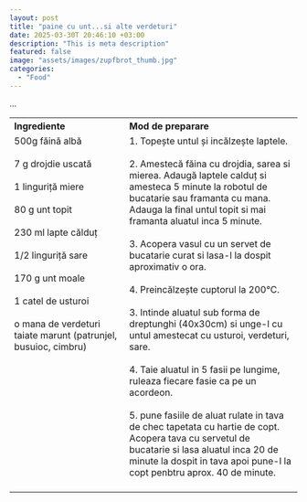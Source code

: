 ```yaml
---
layout: post
title: "paine cu unt...si alte verdeturi"
date: 2025-03-30T 20:46:10 +03:00
description: "This is meta description"
featured: false
image: "assets/images/zupfbrot_thumb.jpg"
categories: 
  - "Food"
---
```


...

<table style="width: 100%; border-collapse: collapse;">
  <tr>
    <th style="text-align: left;width: 40%;vertical-align: top;">Ingrediente</th>
    <th style="text-align: left;width: 60%;vertical-align: top;">Mod de preparare</th>
  </tr>
  <tr>
    <td style="text-align: left;width: 40%;vertical-align: top;">
        500g făină albă<br><br>
        7 g drojdie uscată<br><br>
        1 linguriță miere<br><br>
        80 g unt topit<br><br>
        230 ml lapte călduț<br><br>
        1/2 linguriță sare<br><br>
        170 g unt moale<br><br>
        1 catel de usturoi<br><br>
        o mana de verdeturi taiate marunt (patrunjel, busuioc, cimbru) <br><br>
    </td>
    <td style="text-align: left;width: 60%;vertical-align: top;">
      1. Topește untul și incălzește laptele. <br><br>
      2. Amestecă făina cu drojdia, sarea si mierea. Adaugă laptele calduț si amesteca 5 minute la robotul de bucatarie sau framanta cu mana. Adauga la final untul topit si mai framanta aluatul inca 5 minute. <br><br>
      3. Acopera vasul cu un servet de bucatarie curat si lasa-l la dospit aproximativ o ora. <br><br>
      4. Preincălzește cuptorul la 200°C. <br><br>
      3. Intinde aluatul sub forma de dreptunghi (40x30cm) si unge-l cu untul amestecat cu usturoi, verdeturi, sare. <br><br>
      4. Taie aluatul in 5 fasii pe lungime, ruleaza fiecare fasie ca pe un acordeon. <br><br>
      5. pune fasiile de aluat rulate in tava de chec tapetata cu hartie de copt. Acopera tava cu servetul de bucatarie si lasa aluatul inca 20 de minute la dospit in tava apoi pune-l la copt penbtru aprox. 40 de minute.<br><br>
    </td>
  </tr>
</table>